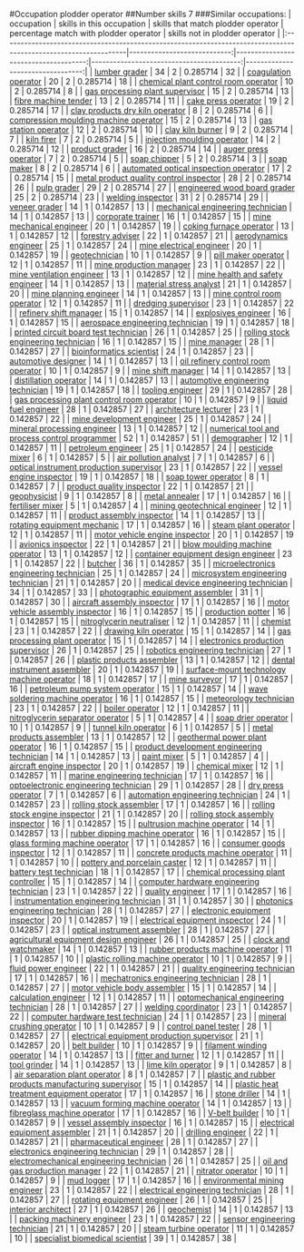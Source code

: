 #Occupation plodder operator
##Number skills 7
###Similar occupations:
| occupation                                                                                                      |   skills in this occupation |   skills that match plodder operator |   percentage match with plodder operator |   skills not in plodder operator |
|:----------------------------------------------------------------------------------------------------------------|----------------------------:|-------------------------------------:|-----------------------------------------:|---------------------------------:|
| [lumber grader](lumber_grader.md)                                                                               |                          34 |                                    2 |                                 0.285714 |                               32 |
| [coagulation operator](coagulation_operator.md)                                                                 |                          20 |                                    2 |                                 0.285714 |                               18 |
| [chemical plant control room operator](chemical_plant_control_room_operator.md)                                 |                          10 |                                    2 |                                 0.285714 |                                8 |
| [gas processing plant supervisor](gas_processing_plant_supervisor.md)                                           |                          15 |                                    2 |                                 0.285714 |                               13 |
| [fibre machine tender](fibre_machine_tender.md)                                                                 |                          13 |                                    2 |                                 0.285714 |                               11 |
| [cake press operator](cake_press_operator.md)                                                                   |                          19 |                                    2 |                                 0.285714 |                               17 |
| [clay products dry kiln operator](clay_products_dry_kiln_operator.md)                                           |                           8 |                                    2 |                                 0.285714 |                                6 |
| [compression moulding machine operator](compression_moulding_machine_operator.md)                               |                          15 |                                    2 |                                 0.285714 |                               13 |
| [gas station operator](gas_station_operator.md)                                                                 |                          12 |                                    2 |                                 0.285714 |                               10 |
| [clay kiln burner](clay_kiln_burner.md)                                                                         |                           9 |                                    2 |                                 0.285714 |                                7 |
| [kiln firer](kiln_firer.md)                                                                                     |                           7 |                                    2 |                                 0.285714 |                                5 |
| [injection moulding operator](injection_moulding_operator.md)                                                   |                          14 |                                    2 |                                 0.285714 |                               12 |
| [product grader](product_grader.md)                                                                             |                          16 |                                    2 |                                 0.285714 |                               14 |
| [auger press operator](auger_press_operator.md)                                                                 |                           7 |                                    2 |                                 0.285714 |                                5 |
| [soap chipper](soap_chipper.md)                                                                                 |                           5 |                                    2 |                                 0.285714 |                                3 |
| [soap maker](soap_maker.md)                                                                                     |                           8 |                                    2 |                                 0.285714 |                                6 |
| [automated optical inspection operator](automated_optical_inspection_operator.md)                               |                          17 |                                    2 |                                 0.285714 |                               15 |
| [metal product quality control inspector](metal_product_quality_control_inspector.md)                           |                          28 |                                    2 |                                 0.285714 |                               26 |
| [pulp grader](pulp_grader.md)                                                                                   |                          29 |                                    2 |                                 0.285714 |                               27 |
| [engineered wood board grader](engineered_wood_board_grader.md)                                                 |                          25 |                                    2 |                                 0.285714 |                               23 |
| [welding inspector](welding_inspector.md)                                                                       |                          31 |                                    2 |                                 0.285714 |                               29 |
| [veneer grader](veneer_grader.md)                                                                               |                          14 |                                    1 |                                 0.142857 |                               13 |
| [mechanical engineering technician](mechanical_engineering_technician.md)                                       |                          14 |                                    1 |                                 0.142857 |                               13 |
| [corporate trainer](corporate_trainer.md)                                                                       |                          16 |                                    1 |                                 0.142857 |                               15 |
| [mine mechanical engineer](mine_mechanical_engineer.md)                                                         |                          20 |                                    1 |                                 0.142857 |                               19 |
| [coking furnace operator](coking_furnace_operator.md)                                                           |                          13 |                                    1 |                                 0.142857 |                               12 |
| [forestry adviser](forestry_adviser.md)                                                                         |                          22 |                                    1 |                                 0.142857 |                               21 |
| [aerodynamics engineer](aerodynamics_engineer.md)                                                               |                          25 |                                    1 |                                 0.142857 |                               24 |
| [mine electrical engineer](mine_electrical_engineer.md)                                                         |                          20 |                                    1 |                                 0.142857 |                               19 |
| [geotechnician](geotechnician.md)                                                                               |                          10 |                                    1 |                                 0.142857 |                                9 |
| [pill maker operator](pill_maker_operator.md)                                                                   |                          12 |                                    1 |                                 0.142857 |                               11 |
| [mine production manager](mine_production_manager.md)                                                           |                          23 |                                    1 |                                 0.142857 |                               22 |
| [mine ventilation engineer](mine_ventilation_engineer.md)                                                       |                          13 |                                    1 |                                 0.142857 |                               12 |
| [mine health and safety engineer](mine_health_and_safety_engineer.md)                                           |                          14 |                                    1 |                                 0.142857 |                               13 |
| [material stress analyst](material_stress_analyst.md)                                                           |                          21 |                                    1 |                                 0.142857 |                               20 |
| [mine planning engineer](mine_planning_engineer.md)                                                             |                          14 |                                    1 |                                 0.142857 |                               13 |
| [mine control room operator](mine_control_room_operator.md)                                                     |                          12 |                                    1 |                                 0.142857 |                               11 |
| [dredging supervisor](dredging_supervisor.md)                                                                   |                          23 |                                    1 |                                 0.142857 |                               22 |
| [refinery shift manager](refinery_shift_manager.md)                                                             |                          15 |                                    1 |                                 0.142857 |                               14 |
| [explosives engineer](explosives_engineer.md)                                                                   |                          16 |                                    1 |                                 0.142857 |                               15 |
| [aerospace engineering technician](aerospace_engineering_technician.md)                                         |                          19 |                                    1 |                                 0.142857 |                               18 |
| [printed circuit board test technician](printed_circuit_board_test_technician.md)                               |                          26 |                                    1 |                                 0.142857 |                               25 |
| [rolling stock engineering technician](rolling_stock_engineering_technician.md)                                 |                          16 |                                    1 |                                 0.142857 |                               15 |
| [mine manager](mine_manager.md)                                                                                 |                          28 |                                    1 |                                 0.142857 |                               27 |
| [bioinformatics scientist](bioinformatics_scientist.md)                                                         |                          24 |                                    1 |                                 0.142857 |                               23 |
| [automotive designer](automotive_designer.md)                                                                   |                          14 |                                    1 |                                 0.142857 |                               13 |
| [oil refinery control room operator](oil_refinery_control_room_operator.md)                                     |                          10 |                                    1 |                                 0.142857 |                                9 |
| [mine shift manager](mine_shift_manager.md)                                                                     |                          14 |                                    1 |                                 0.142857 |                               13 |
| [distillation operator](distillation_operator.md)                                                               |                          14 |                                    1 |                                 0.142857 |                               13 |
| [automotive engineering technician](automotive_engineering_technician.md)                                       |                          19 |                                    1 |                                 0.142857 |                               18 |
| [tooling engineer](tooling_engineer.md)                                                                         |                          29 |                                    1 |                                 0.142857 |                               28 |
| [gas processing plant control room operator](gas_processing_plant_control_room_operator.md)                     |                          10 |                                    1 |                                 0.142857 |                                9 |
| [liquid fuel engineer](liquid_fuel_engineer.md)                                                                 |                          28 |                                    1 |                                 0.142857 |                               27 |
| [architecture lecturer](architecture_lecturer.md)                                                               |                          23 |                                    1 |                                 0.142857 |                               22 |
| [mine development engineer](mine_development_engineer.md)                                                       |                          25 |                                    1 |                                 0.142857 |                               24 |
| [mineral processing engineer](mineral_processing_engineer.md)                                                   |                          13 |                                    1 |                                 0.142857 |                               12 |
| [numerical tool and process control programmer](numerical_tool_and_process_control_programmer.md)               |                          52 |                                    1 |                                 0.142857 |                               51 |
| [demographer](demographer.md)                                                                                   |                          12 |                                    1 |                                 0.142857 |                               11 |
| [petroleum engineer](petroleum_engineer.md)                                                                     |                          25 |                                    1 |                                 0.142857 |                               24 |
| [pesticide mixer](pesticide_mixer.md)                                                                           |                           6 |                                    1 |                                 0.142857 |                                5 |
| [air pollution analyst](air_pollution_analyst.md)                                                               |                           7 |                                    1 |                                 0.142857 |                                6 |
| [optical instrument production supervisor](optical_instrument_production_supervisor.md)                         |                          23 |                                    1 |                                 0.142857 |                               22 |
| [vessel engine inspector](vessel_engine_inspector.md)                                                           |                          19 |                                    1 |                                 0.142857 |                               18 |
| [soap tower operator](soap_tower_operator.md)                                                                   |                           8 |                                    1 |                                 0.142857 |                                7 |
| [product quality inspector](product_quality_inspector.md)                                                       |                          22 |                                    1 |                                 0.142857 |                               21 |
| [geophysicist](geophysicist.md)                                                                                 |                           9 |                                    1 |                                 0.142857 |                                8 |
| [metal annealer](metal_annealer.md)                                                                             |                          17 |                                    1 |                                 0.142857 |                               16 |
| [fertiliser mixer](fertiliser_mixer.md)                                                                         |                           5 |                                    1 |                                 0.142857 |                                4 |
| [mining geotechnical engineer](mining_geotechnical_engineer.md)                                                 |                          12 |                                    1 |                                 0.142857 |                               11 |
| [product assembly inspector](product_assembly_inspector.md)                                                     |                          14 |                                    1 |                                 0.142857 |                               13 |
| [rotating equipment mechanic](rotating_equipment_mechanic.md)                                                   |                          17 |                                    1 |                                 0.142857 |                               16 |
| [steam plant operator](steam_plant_operator.md)                                                                 |                          12 |                                    1 |                                 0.142857 |                               11 |
| [motor vehicle engine inspector](motor_vehicle_engine_inspector.md)                                             |                          20 |                                    1 |                                 0.142857 |                               19 |
| [avionics inspector](avionics_inspector.md)                                                                     |                          22 |                                    1 |                                 0.142857 |                               21 |
| [blow moulding machine operator](blow_moulding_machine_operator.md)                                             |                          13 |                                    1 |                                 0.142857 |                               12 |
| [container equipment design engineer](container_equipment_design_engineer.md)                                   |                          23 |                                    1 |                                 0.142857 |                               22 |
| [butcher](butcher.md)                                                                                           |                          36 |                                    1 |                                 0.142857 |                               35 |
| [microelectronics engineering technician](microelectronics_engineering_technician.md)                           |                          25 |                                    1 |                                 0.142857 |                               24 |
| [microsystem engineering technician](microsystem_engineering_technician.md)                                     |                          21 |                                    1 |                                 0.142857 |                               20 |
| [medical device engineering technician](medical_device_engineering_technician.md)                               |                          34 |                                    1 |                                 0.142857 |                               33 |
| [photographic equipment assembler](photographic_equipment_assembler.md)                                         |                          31 |                                    1 |                                 0.142857 |                               30 |
| [aircraft assembly inspector](aircraft_assembly_inspector.md)                                                   |                          17 |                                    1 |                                 0.142857 |                               16 |
| [motor vehicle assembly inspector](motor_vehicle_assembly_inspector.md)                                         |                          16 |                                    1 |                                 0.142857 |                               15 |
| [production potter](production_potter.md)                                                                       |                          16 |                                    1 |                                 0.142857 |                               15 |
| [nitroglycerin neutraliser](nitroglycerin_neutraliser.md)                                                       |                          12 |                                    1 |                                 0.142857 |                               11 |
| [chemist](chemist.md)                                                                                           |                          23 |                                    1 |                                 0.142857 |                               22 |
| [drawing kiln operator](drawing_kiln_operator.md)                                                               |                          15 |                                    1 |                                 0.142857 |                               14 |
| [gas processing plant operator](gas_processing_plant_operator.md)                                               |                          15 |                                    1 |                                 0.142857 |                               14 |
| [electronics production supervisor](electronics_production_supervisor.md)                                       |                          26 |                                    1 |                                 0.142857 |                               25 |
| [robotics engineering technician](robotics_engineering_technician.md)                                           |                          27 |                                    1 |                                 0.142857 |                               26 |
| [plastic products assembler](plastic_products_assembler.md)                                                     |                          13 |                                    1 |                                 0.142857 |                               12 |
| [dental instrument assembler](dental_instrument_assembler.md)                                                   |                          20 |                                    1 |                                 0.142857 |                               19 |
| [surface-mount technology machine operator](surface-mount_technology_machine_operator.md)                       |                          18 |                                    1 |                                 0.142857 |                               17 |
| [mine surveyor](mine_surveyor.md)                                                                               |                          17 |                                    1 |                                 0.142857 |                               16 |
| [petroleum pump system operator](petroleum_pump_system_operator.md)                                             |                          15 |                                    1 |                                 0.142857 |                               14 |
| [wave soldering machine operator](wave_soldering_machine_operator.md)                                           |                          16 |                                    1 |                                 0.142857 |                               15 |
| [meteorology technician](meteorology_technician.md)                                                             |                          23 |                                    1 |                                 0.142857 |                               22 |
| [boiler operator](boiler_operator.md)                                                                           |                          12 |                                    1 |                                 0.142857 |                               11 |
| [nitroglycerin separator operator](nitroglycerin_separator_operator.md)                                         |                           5 |                                    1 |                                 0.142857 |                                4 |
| [soap drier operator](soap_drier_operator.md)                                                                   |                          10 |                                    1 |                                 0.142857 |                                9 |
| [tunnel kiln operator](tunnel_kiln_operator.md)                                                                 |                           6 |                                    1 |                                 0.142857 |                                5 |
| [metal products assembler](metal_products_assembler.md)                                                         |                          13 |                                    1 |                                 0.142857 |                               12 |
| [geothermal power plant operator](geothermal_power_plant_operator.md)                                           |                          16 |                                    1 |                                 0.142857 |                               15 |
| [product development engineering technician](product_development_engineering_technician.md)                     |                          14 |                                    1 |                                 0.142857 |                               13 |
| [paint mixer](paint_mixer.md)                                                                                   |                           5 |                                    1 |                                 0.142857 |                                4 |
| [aircraft engine inspector](aircraft_engine_inspector.md)                                                       |                          20 |                                    1 |                                 0.142857 |                               19 |
| [chemical mixer](chemical_mixer.md)                                                                             |                          12 |                                    1 |                                 0.142857 |                               11 |
| [marine engineering technician](marine_engineering_technician.md)                                               |                          17 |                                    1 |                                 0.142857 |                               16 |
| [optoelectronic engineering technician](optoelectronic_engineering_technician.md)                               |                          29 |                                    1 |                                 0.142857 |                               28 |
| [dry press operator](dry_press_operator.md)                                                                     |                           7 |                                    1 |                                 0.142857 |                                6 |
| [automation engineering technician](automation_engineering_technician.md)                                       |                          24 |                                    1 |                                 0.142857 |                               23 |
| [rolling stock assembler](rolling_stock_assembler.md)                                                           |                          17 |                                    1 |                                 0.142857 |                               16 |
| [rolling stock engine inspector](rolling_stock_engine_inspector.md)                                             |                          21 |                                    1 |                                 0.142857 |                               20 |
| [rolling stock assembly inspector](rolling_stock_assembly_inspector.md)                                         |                          16 |                                    1 |                                 0.142857 |                               15 |
| [pultrusion machine operator](pultrusion_machine_operator.md)                                                   |                          14 |                                    1 |                                 0.142857 |                               13 |
| [rubber dipping machine operator](rubber_dipping_machine_operator.md)                                           |                          16 |                                    1 |                                 0.142857 |                               15 |
| [glass forming machine operator](glass_forming_machine_operator.md)                                             |                          17 |                                    1 |                                 0.142857 |                               16 |
| [consumer goods inspector](consumer_goods_inspector.md)                                                         |                          12 |                                    1 |                                 0.142857 |                               11 |
| [concrete products machine operator](concrete_products_machine_operator.md)                                     |                          11 |                                    1 |                                 0.142857 |                               10 |
| [pottery and porcelain caster](pottery_and_porcelain_caster.md)                                                 |                          12 |                                    1 |                                 0.142857 |                               11 |
| [battery test technician](battery_test_technician.md)                                                           |                          18 |                                    1 |                                 0.142857 |                               17 |
| [chemical processing plant controller](chemical_processing_plant_controller.md)                                 |                          15 |                                    1 |                                 0.142857 |                               14 |
| [computer hardware engineering technician](computer_hardware_engineering_technician.md)                         |                          23 |                                    1 |                                 0.142857 |                               22 |
| [quality engineer](quality_engineer.md)                                                                         |                          17 |                                    1 |                                 0.142857 |                               16 |
| [instrumentation engineering technician](instrumentation_engineering_technician.md)                             |                          31 |                                    1 |                                 0.142857 |                               30 |
| [photonics engineering technician](photonics_engineering_technician.md)                                         |                          28 |                                    1 |                                 0.142857 |                               27 |
| [electronic equipment inspector](electronic_equipment_inspector.md)                                             |                          20 |                                    1 |                                 0.142857 |                               19 |
| [electrical equipment inspector](electrical_equipment_inspector.md)                                             |                          24 |                                    1 |                                 0.142857 |                               23 |
| [optical instrument assembler](optical_instrument_assembler.md)                                                 |                          28 |                                    1 |                                 0.142857 |                               27 |
| [agricultural equipment design engineer](agricultural_equipment_design_engineer.md)                             |                          26 |                                    1 |                                 0.142857 |                               25 |
| [clock and watchmaker](clock_and_watchmaker.md)                                                                 |                          14 |                                    1 |                                 0.142857 |                               13 |
| [rubber products machine operator](rubber_products_machine_operator.md)                                         |                          11 |                                    1 |                                 0.142857 |                               10 |
| [plastic rolling machine operator](plastic_rolling_machine_operator.md)                                         |                          10 |                                    1 |                                 0.142857 |                                9 |
| [fluid power engineer](fluid_power_engineer.md)                                                                 |                          22 |                                    1 |                                 0.142857 |                               21 |
| [quality engineering technician](quality_engineering_technician.md)                                             |                          17 |                                    1 |                                 0.142857 |                               16 |
| [mechatronics engineering technician](mechatronics_engineering_technician.md)                                   |                          28 |                                    1 |                                 0.142857 |                               27 |
| [motor vehicle body assembler](motor_vehicle_body_assembler.md)                                                 |                          15 |                                    1 |                                 0.142857 |                               14 |
| [calculation engineer](calculation_engineer.md)                                                                 |                          12 |                                    1 |                                 0.142857 |                               11 |
| [optomechanical engineering technician](optomechanical_engineering_technician.md)                               |                          28 |                                    1 |                                 0.142857 |                               27 |
| [welding coordinator](welding_coordinator.md)                                                                   |                          23 |                                    1 |                                 0.142857 |                               22 |
| [computer hardware test technician](computer_hardware_test_technician.md)                                       |                          24 |                                    1 |                                 0.142857 |                               23 |
| [mineral crushing operator](mineral_crushing_operator.md)                                                       |                          10 |                                    1 |                                 0.142857 |                                9 |
| [control panel tester](control_panel_tester.md)                                                                 |                          28 |                                    1 |                                 0.142857 |                               27 |
| [electrical equipment production supervisor](electrical_equipment_production_supervisor.md)                     |                          21 |                                    1 |                                 0.142857 |                               20 |
| [belt builder](belt_builder.md)                                                                                 |                          10 |                                    1 |                                 0.142857 |                                9 |
| [filament winding operator](filament_winding_operator.md)                                                       |                          14 |                                    1 |                                 0.142857 |                               13 |
| [fitter and turner](fitter_and_turner.md)                                                                       |                          12 |                                    1 |                                 0.142857 |                               11 |
| [tool grinder](tool_grinder.md)                                                                                 |                          14 |                                    1 |                                 0.142857 |                               13 |
| [lime kiln operator](lime_kiln_operator.md)                                                                     |                           9 |                                    1 |                                 0.142857 |                                8 |
| [air separation plant operator](air_separation_plant_operator.md)                                               |                           8 |                                    1 |                                 0.142857 |                                7 |
| [plastic and rubber products manufacturing supervisor](plastic_and_rubber_products_manufacturing_supervisor.md) |                          15 |                                    1 |                                 0.142857 |                               14 |
| [plastic heat treatment equipment operator](plastic_heat_treatment_equipment_operator.md)                       |                          17 |                                    1 |                                 0.142857 |                               16 |
| [stone driller](stone_driller.md)                                                                               |                          14 |                                    1 |                                 0.142857 |                               13 |
| [vacuum forming machine operator](vacuum_forming_machine_operator.md)                                           |                          14 |                                    1 |                                 0.142857 |                               13 |
| [fibreglass machine operator](fibreglass_machine_operator.md)                                                   |                          17 |                                    1 |                                 0.142857 |                               16 |
| [V-belt builder](V-belt_builder.md)                                                                             |                          10 |                                    1 |                                 0.142857 |                                9 |
| [vessel assembly inspector](vessel_assembly_inspector.md)                                                       |                          16 |                                    1 |                                 0.142857 |                               15 |
| [electrical equipment assembler](electrical_equipment_assembler.md)                                             |                          21 |                                    1 |                                 0.142857 |                               20 |
| [drilling engineer](drilling_engineer.md)                                                                       |                          22 |                                    1 |                                 0.142857 |                               21 |
| [pharmaceutical engineer](pharmaceutical_engineer.md)                                                           |                          28 |                                    1 |                                 0.142857 |                               27 |
| [electronics engineering technician](electronics_engineering_technician.md)                                     |                          29 |                                    1 |                                 0.142857 |                               28 |
| [electromechanical engineering technician](electromechanical_engineering_technician.md)                         |                          26 |                                    1 |                                 0.142857 |                               25 |
| [oil and gas production manager](oil_and_gas_production_manager.md)                                             |                          22 |                                    1 |                                 0.142857 |                               21 |
| [nitrator operator](nitrator_operator.md)                                                                       |                          10 |                                    1 |                                 0.142857 |                                9 |
| [mud logger](mud_logger.md)                                                                                     |                          17 |                                    1 |                                 0.142857 |                               16 |
| [environmental mining engineer](environmental_mining_engineer.md)                                               |                          23 |                                    1 |                                 0.142857 |                               22 |
| [electrical engineering technician](electrical_engineering_technician.md)                                       |                          28 |                                    1 |                                 0.142857 |                               27 |
| [rotating equipment engineer](rotating_equipment_engineer.md)                                                   |                          26 |                                    1 |                                 0.142857 |                               25 |
| [interior architect](interior_architect.md)                                                                     |                          27 |                                    1 |                                 0.142857 |                               26 |
| [geochemist](geochemist.md)                                                                                     |                          14 |                                    1 |                                 0.142857 |                               13 |
| [packing machinery engineer](packing_machinery_engineer.md)                                                     |                          23 |                                    1 |                                 0.142857 |                               22 |
| [sensor engineering technician](sensor_engineering_technician.md)                                               |                          21 |                                    1 |                                 0.142857 |                               20 |
| [steam turbine operator](steam_turbine_operator.md)                                                             |                          11 |                                    1 |                                 0.142857 |                               10 |
| [specialist biomedical scientist](specialist_biomedical_scientist.md)                                           |                          39 |                                    1 |                                 0.142857 |                               38 |

